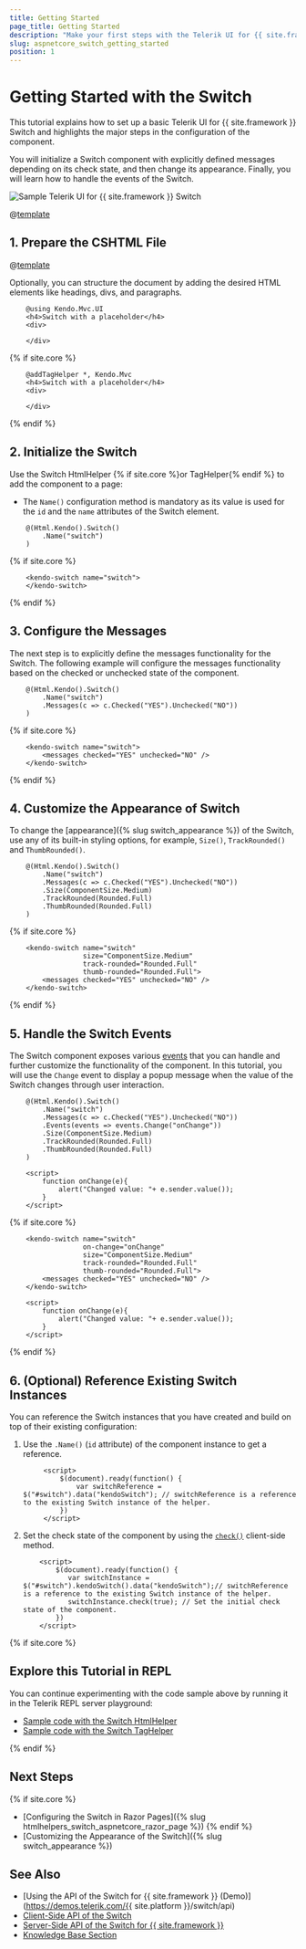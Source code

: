 ```yaml
---
title: Getting Started
page_title: Getting Started
description: "Make your first steps with the Telerik UI for {{ site.framework }} Switch component by following a complete step-by-step tutorial."
slug: aspnetcore_switch_getting_started
position: 1
---
```


# Getting Started with the Switch

This tutorial explains how to set up a basic Telerik UI for {{ site.framework }} Switch and highlights the major steps in the configuration of the component.

You will initialize a Switch component with explicitly defined messages depending on its check state, and then change its appearance. Finally, you will learn how to handle the events of the Switch.

 ![Sample Telerik UI for {{ site.framework }} Switch](./images/switch-getting-started.png)

@[template](/_contentTemplates/core/getting-started-prerequisites.md#repl-component-gs-prerequisites)

## 1. Prepare the CSHTML File

@[template](/_contentTemplates/core/getting-started-directives.md#gs-adding-directives)

Optionally, you can structure the document by adding the desired HTML elements like headings, divs, and paragraphs.

```HtmlHelper
    @using Kendo.Mvc.UI
    <h4>Switch with a placeholder</h4>
    <div>
    
    </div>
```
{% if site.core %}
```TagHelper
    @addTagHelper *, Kendo.Mvc
    <h4>Switch with a placeholder</h4>
    <div>
    
    </div>
```
{% endif %}

## 2. Initialize the Switch

Use the Switch HtmlHelper {% if site.core %}or TagHelper{% endif %} to add the component to a page:

* The `Name()` configuration method is mandatory as its value is used for the `id` and the `name` attributes of the  Switch element.

```HtmlHelper
    @(Html.Kendo().Switch()
        .Name("switch")
    )
```
{% if site.core %}
```TagHelper
    <kendo-switch name="switch">
    </kendo-switch>
```
{% endif %}

## 3. Configure the Messages

The next step is to explicitly define the messages functionality for the Switch. The following example will configure the messages functionality based on the checked or unchecked state of the component.

```HtmlHelper
    @(Html.Kendo().Switch()
        .Name("switch")
        .Messages(c => c.Checked("YES").Unchecked("NO"))
    )
```

{% if site.core %}
```TagHelper
    <kendo-switch name="switch">
        <messages checked="YES" unchecked="NO" />
    </kendo-switch>
```
{% endif %}

## 4. Customize the Appearance of Switch

To change the [appearance]({% slug switch_appearance %}) of the Switch, use any of its built-in styling options, for example, `Size()`, `TrackRounded()` and `ThumbRounded()`.

```HtmlHelper
    @(Html.Kendo().Switch()
        .Name("switch")
        .Messages(c => c.Checked("YES").Unchecked("NO"))
        .Size(ComponentSize.Medium)
        .TrackRounded(Rounded.Full)
        .ThumbRounded(Rounded.Full)
    )
```
{% if site.core %}
```TagHelper
    <kendo-switch name="switch"
                  size="ComponentSize.Medium"
                  track-rounded="Rounded.Full"
                  thumb-rounded="Rounded.Full">
        <messages checked="YES" unchecked="NO" />
    </kendo-switch>
```
{% endif %}

## 5. Handle the Switch Events

The Switch component exposes various [events](/api/kendo.mvc.ui.fluent/switcheventbuilder) that you can handle and further customize the functionality of the component. In this tutorial, you will use the `Change` event to display a popup message when the value of the Switch changes through user interaction.

```HtmlHelper
    @(Html.Kendo().Switch()
        .Name("switch")
        .Messages(c => c.Checked("YES").Unchecked("NO"))
        .Events(events => events.Change("onChange"))
        .Size(ComponentSize.Medium)
        .TrackRounded(Rounded.Full)
        .ThumbRounded(Rounded.Full)
    )

    <script>
        function onChange(e){
            alert("Changed value: "+ e.sender.value());
        }
    </script>
```
{% if site.core %}
```TagHelper
    <kendo-switch name="switch"
                  on-change="onChange"
                  size="ComponentSize.Medium"
                  track-rounded="Rounded.Full"
                  thumb-rounded="Rounded.Full">
        <messages checked="YES" unchecked="NO" />
    </kendo-switch>

    <script>
        function onChange(e){
            alert("Changed value: "+ e.sender.value());
        }
    </script>
```
{% endif %}

## 6. (Optional) Reference Existing Switch Instances

You can reference the Switch instances that you have created and build on top of their existing configuration:

1. Use the `.Name()` (`id` attribute) of the component instance to get a reference.

    ```JS script
         <script>
             $(document).ready(function() {
                 var switchReference = $("#switch").data("kendoSwitch"); // switchReference is a reference to the existing Switch instance of the helper.
             })
         </script>
    ```
1. Set the check state of the component by using the [`check()`](https://docs.telerik.com/kendo-ui/api/javascript/ui/switch/methods/check) client-side method.

    ```JS script
        <script>
            $(document).ready(function() {
               var switchInstance = $("#switch").kendoSwitch().data("kendoSwitch");// switchReference is a reference to the existing Switch instance of the helper.
               switchInstance.check(true); // Set the initial check state of the component.
            })
        </script>
    ```
{% if site.core %}

## Explore this Tutorial in REPL

You can continue experimenting with the code sample above by running it in the Telerik REPL server playground:

* [Sample code with the Switch HtmlHelper](https://netcorerepl.telerik.com/GnOAvFFr0418nwKs40)
* [Sample code with the Switch TagHelper](https://netcorerepl.telerik.com/cnkUllPA29Luxur938)

{% endif %}

## Next Steps

{% if site.core %}
* [Configuring the Switch in Razor Pages]({% slug htmlhelpers_switch_aspnetcore_razor_page %})
{% endif %}
* [Customizing the Appearance of the Switch]({% slug switch_appearance %})

## See Also

* [Using the API of the Switch for {{ site.framework }} (Demo)](https://demos.telerik.com/{{ site.platform }}/switch/api)
* [Client-Side API of the Switch](https://docs.telerik.com/kendo-ui/api/javascript/ui/switch)
* [Server-Side API of the Switch for {{ site.framework }}](/api/switch)
* [Knowledge Base Section](/knowledge-base)
